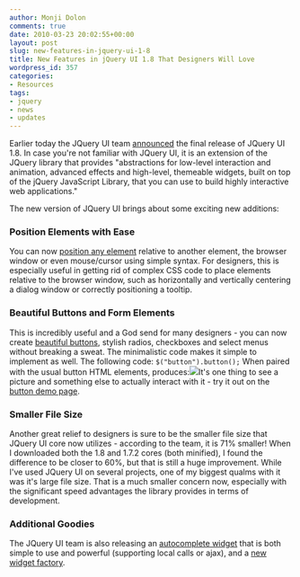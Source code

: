 ```yaml
---
author: Monji Dolon
comments: true
date: 2010-03-23 20:02:55+00:00
layout: post
slug: new-features-in-jquery-ui-1-8
title: New Features in jQuery UI 1.8 That Designers Will Love
wordpress_id: 357
categories:
- Resources
tags:
- jquery
- news
- updates
---
```


Earlier today the JQuery UI team [announced](http://blog.jqueryui.com/2010/03/jquery-ui-18/trackback/) the final release of JQuery UI 1.8.  In case you're not familiar with JQuery UI, it is an extension of the JQuery library that provides "abstractions for low-level interaction and animation, advanced effects and high-level, themeable widgets, built on top of the jQuery JavaScript Library, that you can use to build highly interactive web applications."

The new version of JQuery UI brings about some exciting new additions:



### Position Elements with Ease


You can now [position any element](http://wiki.jqueryui.com/Position) relative to another element, the browser window or even mouse/cursor using simple syntax.  For designers, this is especially useful in getting rid of complex CSS code to place elements relative to the browser window, such as horizontally and vertically centering a dialog window or correctly positioning a tooltip.



### Beautiful Buttons and Form Elements


This is incredibly useful and a God send for many designers - you can now create [beautiful buttons](http://jqueryui.com/demos/button/), stylish radios, checkboxes and select menus without breaking a sweat.  The minimalistic code makes it simple to implement as well.  The following code:
`$("button").button();`
When paired with the usual button HTML elements, produces:![](http://devgrow.s3.amazonaws.com/assets/images/button.png)It's one thing to see a picture and something else to actually interact with it - try it out on the [button demo page](http://jqueryui.com/demos/button/).



### Smaller File Size


Another great relief to designers is sure to be the smaller file size that JQuery UI core now utilizes - according to the team, it is 71% smaller!  When I downloaded both the 1.8 and 1.7.2 cores (both minified), I found the difference to be closer to 60%, but that is still a huge improvement.  While I've used JQuery UI on several projects, one of my biggest qualms with it was it's large file size.  That is a much smaller concern now, especially with the significant speed advantages the library provides in terms of development.



### Additional Goodies


The JQuery UI team is also releasing an [autocomplete widget](http://jqueryui.com/demos/autocomplete/) that is both simple to use and powerful (supporting local calls or ajax), and a [new widget factory](http://jqueryui.com/docs/Upgrade_Guide#Widget_Factory).
